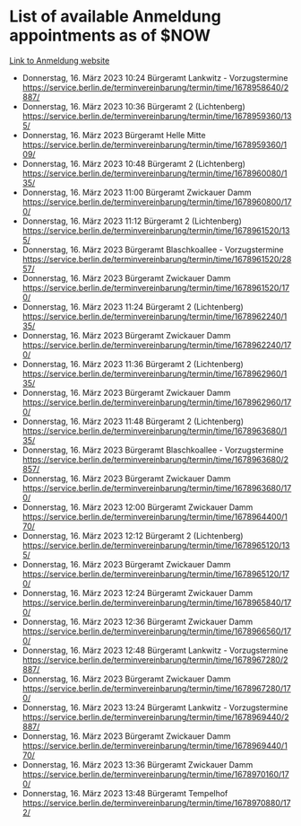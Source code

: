# List of available Anmeldung appointments as of $NOW
[Link to Anmeldung website](https://service.berlin.de/terminvereinbarung/termin/tag.php?termin=1&anliegen[]=120686&dienstleisterlist=122210,122217,327316,122219,327312,122227,327314,122231,327346,122243,327348,122254,122252,329742,122260,329745,122262,329748,122271,327278,122273,327274,122277,327276,330436,122280,327294,122282,327290,122284,327292,122291,327270,122285,327266,122286,327264,122296,327268,150230,329760,122297,327286,122294,327284,122312,329763,122314,329775,122304,327330,122311,327334,122309,327332,317869,122281,327352,122279,329772,122283,122276,327324,122274,327326,122267,329766,122246,327318,122251,327320,122257,327322,122208,327298,122226,327300&herkunft=http%3A%2F%2Fservice.berlin.de%2Fdienstleistung%2F120686%2F)
- Donnerstag, 16. März 2023 10:24 Bürgeramt Lankwitz - Vorzugstermine https://service.berlin.de/terminvereinbarung/termin/time/1678958640/2887/
- Donnerstag, 16. März 2023 10:36 Bürgeramt 2 (Lichtenberg) https://service.berlin.de/terminvereinbarung/termin/time/1678959360/135/
- Donnerstag, 16. März 2023  Bürgeramt Helle Mitte https://service.berlin.de/terminvereinbarung/termin/time/1678959360/109/
- Donnerstag, 16. März 2023 10:48 Bürgeramt 2 (Lichtenberg) https://service.berlin.de/terminvereinbarung/termin/time/1678960080/135/
- Donnerstag, 16. März 2023 11:00 Bürgeramt Zwickauer Damm https://service.berlin.de/terminvereinbarung/termin/time/1678960800/170/
- Donnerstag, 16. März 2023 11:12 Bürgeramt 2 (Lichtenberg) https://service.berlin.de/terminvereinbarung/termin/time/1678961520/135/
- Donnerstag, 16. März 2023  Bürgeramt Blaschkoallee - Vorzugstermine https://service.berlin.de/terminvereinbarung/termin/time/1678961520/2857/
- Donnerstag, 16. März 2023  Bürgeramt Zwickauer Damm https://service.berlin.de/terminvereinbarung/termin/time/1678961520/170/
- Donnerstag, 16. März 2023 11:24 Bürgeramt 2 (Lichtenberg) https://service.berlin.de/terminvereinbarung/termin/time/1678962240/135/
- Donnerstag, 16. März 2023  Bürgeramt Zwickauer Damm https://service.berlin.de/terminvereinbarung/termin/time/1678962240/170/
- Donnerstag, 16. März 2023 11:36 Bürgeramt 2 (Lichtenberg) https://service.berlin.de/terminvereinbarung/termin/time/1678962960/135/
- Donnerstag, 16. März 2023  Bürgeramt Zwickauer Damm https://service.berlin.de/terminvereinbarung/termin/time/1678962960/170/
- Donnerstag, 16. März 2023 11:48 Bürgeramt 2 (Lichtenberg) https://service.berlin.de/terminvereinbarung/termin/time/1678963680/135/
- Donnerstag, 16. März 2023  Bürgeramt Blaschkoallee - Vorzugstermine https://service.berlin.de/terminvereinbarung/termin/time/1678963680/2857/
- Donnerstag, 16. März 2023  Bürgeramt Zwickauer Damm https://service.berlin.de/terminvereinbarung/termin/time/1678963680/170/
- Donnerstag, 16. März 2023 12:00 Bürgeramt Zwickauer Damm https://service.berlin.de/terminvereinbarung/termin/time/1678964400/170/
- Donnerstag, 16. März 2023 12:12 Bürgeramt 2 (Lichtenberg) https://service.berlin.de/terminvereinbarung/termin/time/1678965120/135/
- Donnerstag, 16. März 2023  Bürgeramt Zwickauer Damm https://service.berlin.de/terminvereinbarung/termin/time/1678965120/170/
- Donnerstag, 16. März 2023 12:24 Bürgeramt Zwickauer Damm https://service.berlin.de/terminvereinbarung/termin/time/1678965840/170/
- Donnerstag, 16. März 2023 12:36 Bürgeramt Zwickauer Damm https://service.berlin.de/terminvereinbarung/termin/time/1678966560/170/
- Donnerstag, 16. März 2023 12:48 Bürgeramt Lankwitz - Vorzugstermine https://service.berlin.de/terminvereinbarung/termin/time/1678967280/2887/
- Donnerstag, 16. März 2023  Bürgeramt Zwickauer Damm https://service.berlin.de/terminvereinbarung/termin/time/1678967280/170/
- Donnerstag, 16. März 2023 13:24 Bürgeramt Lankwitz - Vorzugstermine https://service.berlin.de/terminvereinbarung/termin/time/1678969440/2887/
- Donnerstag, 16. März 2023  Bürgeramt Zwickauer Damm https://service.berlin.de/terminvereinbarung/termin/time/1678969440/170/
- Donnerstag, 16. März 2023 13:36 Bürgeramt Zwickauer Damm https://service.berlin.de/terminvereinbarung/termin/time/1678970160/170/
- Donnerstag, 16. März 2023 13:48 Bürgeramt Tempelhof https://service.berlin.de/terminvereinbarung/termin/time/1678970880/172/
